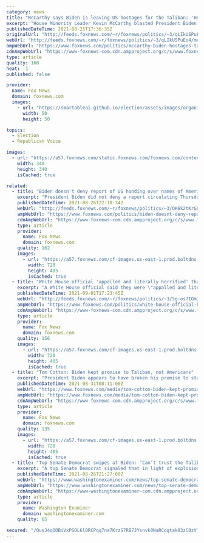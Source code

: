 ```yaml
---
category: news
title: "McCarthy says Biden is leaving US hostages for the Taliban: 'He turned his back on our own citizens'"
excerpt: "House Minority Leader Kevin McCarthy blasted President Biden for sticking to an Aug. 31 withdrawal deadline from Afghanistan and said \"thousands of Americans\" could be left stranded in the Taliban-controlled country as a result."
publishedDateTime: 2021-08-25T17:36:35Z
originalUrl: "http://feeds.foxnews.com/~r/foxnews/politics/~3/qLIkUSPuEo4/mccarthy-biden-hostages-taliban"
webUrl: "http://feeds.foxnews.com/~r/foxnews/politics/~3/qLIkUSPuEo4/mccarthy-biden-hostages-taliban"
ampWebUrl: "https://www.foxnews.com/politics/mccarthy-biden-hostages-taliban.amp"
cdnAmpWebUrl: "https://www-foxnews-com.cdn.ampproject.org/c/s/www.foxnews.com/politics/mccarthy-biden-hostages-taliban.amp"
type: article
quality: 160
heat: -1
published: false

provider:
  name: Fox News
  domain: foxnews.com
  images:
    - url: "https://smartableai.github.io/election/assets/images/organizations/foxnews.com-50x50.jpg"
      width: 50
      height: 50

topics:
  - Election
  - Republican Voice

images:
  - url: "https://a57.foxnews.com/static.foxnews.com/foxnews.com/content/uploads/2021/04/340/340/Marisa-Schultz.jpg?ve=1&tl=1"
    width: 340
    height: 340
    isCached: true

related:
  - title: "Biden doesn't deny report of US handing over names of Americans to Taliban: 'There may have been'"
    excerpt: "President Biden did not deny a report circulating Thursday that officials in his administration had provided names of Americans in Afghanistan to the Taliban in order to help usher them safely to the airport."
    publishedDateTime: 2021-08-26T22:10:34Z
    webUrl: "http://feeds.foxnews.com/~r/foxnews/politics/~3/OK6k2tKrGqA/biden-doesnt-deny-report-of-u-s-handing-over-names-of-americans-to-taliban-theyre-may-have-been"
    ampWebUrl: "https://www.foxnews.com/politics/biden-doesnt-deny-report-of-u-s-handing-over-names-of-americans-to-taliban-theyre-may-have-been.amp"
    cdnAmpWebUrl: "https://www-foxnews-com.cdn.ampproject.org/c/s/www.foxnews.com/politics/biden-doesnt-deny-report-of-u-s-handing-over-names-of-americans-to-taliban-theyre-may-have-been.amp"
    type: article
    provider:
      name: Fox News
      domain: foxnews.com
    quality: 162
    images:
      - url: "https://a57.foxnews.com/cf-images.us-east-1.prod.boltdns.net/v1/static/694940094001/36970f94-cdd7-4d94-95be-ecb45dc8e5c4/22c1fa4f-9b06-4657-bd69-c02e796da689/1280x720/match/720/405/image.jpg?ve=1&tl=1"
        width: 720
        height: 405
        isCached: true
  - title: "White House official 'appalled and literally horrified' that Biden stranded Americans in Afghanistan: report"
    excerpt: "A White House official said they were \"appalled and literally horrified\" that President Biden left Americans stranded in Afghanistan, a new report reveals."
    publishedDateTime: 2021-09-01T17:23:45Z
    webUrl: "http://feeds.foxnews.com/~r/foxnews/politics/~3/5g-os7IOm38/white-house-official-horrified-biden-abandoning-americans"
    ampWebUrl: "https://www.foxnews.com/politics/white-house-official-horrified-biden-abandoning-americans.amp"
    cdnAmpWebUrl: "https://www-foxnews-com.cdn.ampproject.org/c/s/www.foxnews.com/politics/white-house-official-horrified-biden-abandoning-americans.amp"
    type: article
    provider:
      name: Fox News
      domain: foxnews.com
    quality: 156
    images:
      - url: "https://a57.foxnews.com/cf-images.us-east-1.prod.boltdns.net/v1/static/694940094001/405dfe65-f4a7-443e-994b-01a414599434/526a1cb1-9f42-417f-b39b-eb7ea33527eb/1280x720/match/720/405/image.jpg?ve=1&tl=1"
        width: 720
        height: 405
        isCached: true
  - title: "Tom Cotton: Biden kept promise to Taliban, not Americans"
    excerpt: "President Biden appears to have broken his promise to stay in Afghanistan until every American is evacuated. Marine Corps Gen. Kenneth F. McKenzie Jr. announced Monday evening that the last of the U.S."
    publishedDateTime: 2021-08-31T08:11:00Z
    webUrl: "https://www.foxnews.com/media/tom-cotton-biden-kept-promise-to-taliban-not-americans"
    ampWebUrl: "https://www.foxnews.com/media/tom-cotton-biden-kept-promise-to-taliban-not-americans.amp"
    cdnAmpWebUrl: "https://www-foxnews-com.cdn.ampproject.org/c/s/www.foxnews.com/media/tom-cotton-biden-kept-promise-to-taliban-not-americans.amp"
    type: article
    provider:
      name: Fox News
      domain: foxnews.com
    quality: 135
    images:
      - url: "https://a57.foxnews.com/cf-images.us-east-1.prod.boltdns.net/v1/static/694940094001/0d65ccbd-a41f-4591-b906-397b9ae77004/e22f835a-05e3-479d-a9a9-8be130c445c3/1280x720/match/720/405/image.jpg?ve=1&tl=1"
        width: 720
        height: 405
        isCached: true
  - title: "Top Senate Democrat swipes at Biden: ‘Can’t trust the Taliban’"
    excerpt: "A top Senate Democrat signaled that in light of explosion attacks in Kabul that killed at least 11 U.S. Marines and a Navy medic, patience with President Joe Biden’s Afghanistan evacuation strategy is wearing thin."
    publishedDateTime: 2021-08-26T21:27:00Z
    webUrl: "https://www.washingtonexaminer.com/news/top-senate-democrat-swipes-biden-cant-trust-taliban"
    ampWebUrl: "https://www.washingtonexaminer.com/news/top-senate-democrat-swipes-biden-cant-trust-taliban?_amp=true"
    cdnAmpWebUrl: "https://www-washingtonexaminer-com.cdn.ampproject.org/c/s/www.washingtonexaminer.com/news/top-senate-democrat-swipes-biden-cant-trust-taliban?_amp=true"
    type: article
    provider:
      name: Washington Examiner
      domain: washingtonexaminer.com
    quality: 65

secured: "/QusJ4qODBiVxPGOL6l0RCPqq7na7KrzS7RB7JYsnvk0NaRCdgtakO3zC0zVlkRrAVC0UVkht7OU0FpVn3vuFNvlCRedilgnkjh41ILIZTs/xPnVs6j1sdBxpozJ6eJe8x5ogmKxIbz9boLbA5YfWv8/cDiN9HlABH4O4bsA+1IHTK1RT4bavYdOXfnFshvpbgh8p1B5n/p5h2YmD7M5JKCSNZK5i5GHnL9T5mUxODmb5UU0IX8F/Dh0S/bJGze5OyxvByvrt2E0wLhkdiZOH0K+kQPBnUPe97gNAAbkB+BH26XgkTW6Tz8KGlY7Q2D4cTDqfiLNyvz1So2WYNsQ9vBnrdPVlasgLYPb507mMx0=;YqJI6Edi78CKLkP0MgnXgQ=="
---
```


